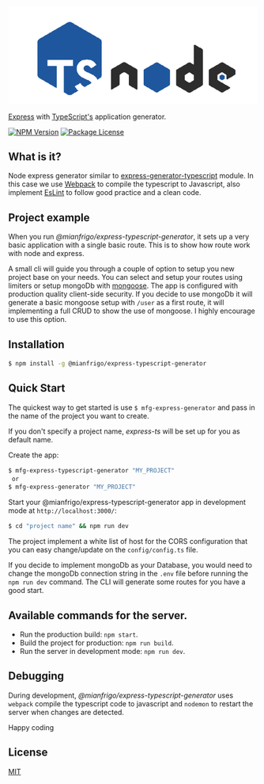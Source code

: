 ![express-typescript](https://github.com/mianfrigo/mfg-express-typescript-generator/blob/main/express-typescript-draf.png?raw=true)

[Express](https://www.npmjs.com/package/express) with [TypeScript's](https://www.npmjs.com/package/typescript) application generator.

<a href="https://www.npmjs.com/package/@mianfrigo/express-typescript-generator" target="_blank"><img src="https://badgen.net/badge/npm/v1.3.8/blue" alt="NPM Version" /></a> <a href="https://www.npmjs.com/package/@mianfrigo/express-typescript-generator" target="_blank"><img src="https://badgen.net/badge/license/MIT/green" alt="Package License" /></a>

## What is it?

Node express generator similar to [express-generator-typescript](https://github.com/seanpmaxwell/express-generator-typescript) module. In this case we use
[Webpack](https://www.npmjs.com/package/webpack) to compile the typescript to Javascript, also implement [EsLint](https://www.npmjs.com/package/eslint) to follow
good practice and a clean code.

## Project example

When you run _@mianfrigo/express-typescript-generator_, it sets up a very basic application with a single basic route.
This is to show how route work with node and express.

A small cli will guide you through a couple of option to setup you new project base on your needs. You can select and setup your routes using limiters or setup mongoDb with [mongoose](hhttps://www.npmjs.com/package/mongoose). The app is configured with production quality client-side security. If you decide to use mongoDb it will generate a basic mongoose setup with `/user` as a first route, it will implementing a full CRUD to show the use of mongoose. I highly encourage to use this option.

## Installation

```bash
$ npm install -g @mianfrigo/express-typescript-generator
```

## Quick Start

The quickest way to get started is use `$ mfg-express-generator` and pass in the name of the project you want to create.

If you don't specify a project name, _express-ts_ will be set up for you as default name.

Create the app:

```bash
$ mfg-express-typescript-generator "MY_PROJECT"
 or
$ mfg-express-generator "MY_PROJECT"
```

Start your @mianfrigo/express-typescript-generator app
in development mode at `http://localhost:3000/`:

```bash
$ cd "project name" && npm run dev
```

The project implement a white list of host for the CORS configuration that you can easy change/update on the `config/config.ts` file.

If you decide to implement mongoDb as your Database, you would need to change the mongoDb connection string in the `.env` file before running the `npm run dev` command. The CLI will generate some routes for you have a good start.

## Available commands for the server.

- Run the production build: `npm start`.
- Build the project for production: `npm run build`.
- Run the server in development mode: `npm run dev`.

## Debugging

During development, _@mianfrigo/express-typescript-generator_ uses `webpack` compile the typescript code to javascript and `nodemon` to restart the server when changes are detected.

Happy coding

## License

[MIT](LICENSE)
